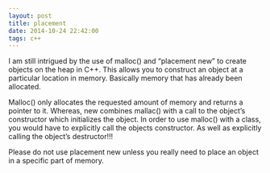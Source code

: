 ```yaml
---
layout: post
title: placement
date: 2014-10-24 22:42:00
tags: c++
---
```


I am still intrigued by the use of malloc() and “placement new” to create objects on the heap in C++. This allows you to construct an object at a particular location in memory. Basically memory that has already been allocated.

Malloc() only allocates the requested amount of memory and returns a pointer to it. Whereas, new combines mallac() with a call to the object’s constructor which initializes the object.  In order to use malloc() with a class, you would have to explicitly call the objects constructor. As well as explicitly calling the object’s destructor!!!

Please do not use placement new unless you really need to place an object in a specific part of memory.


<script src="https://gist.github.com/anonymous/43c530e6f721f8263cea.js"></script>
